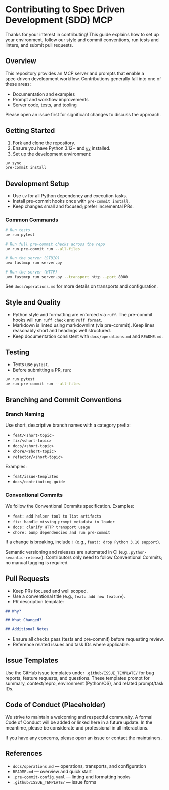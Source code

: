 # Contributing to Spec Driven Development (SDD) MCP

Thanks for your interest in contributing! This guide explains how to set up your environment, follow our style and commit conventions, run tests and linters, and submit pull requests.

## Overview

This repository provides an MCP server and prompts that enable a spec‑driven development workflow. Contributions generally fall into one of these areas:

- Documentation and examples
- Prompt and workflow improvements
- Server code, tests, and tooling

Please open an issue first for significant changes to discuss the approach.

## Getting Started

1. Fork and clone the repository.
2. Ensure you have Python 3.12+ and [`uv`](https://docs.astral.sh/uv/) installed.
3. Set up the development environment:

```bash
uv sync
pre-commit install
```

## Development Setup

- Use `uv` for all Python dependency and execution tasks.
- Install pre-commit hooks once with `pre-commit install`.
- Keep changes small and focused; prefer incremental PRs.

### Common Commands

```bash
# Run tests
uv run pytest

# Run full pre-commit checks across the repo
uv run pre-commit run --all-files

# Run the server (STDIO)
uvx fastmcp run server.py

# Run the server (HTTP)
uvx fastmcp run server.py --transport http --port 8000
```

See `docs/operations.md` for more details on transports and configuration.

## Style and Quality

- Python style and formatting are enforced via `ruff`. The pre-commit hooks will run `ruff check` and `ruff format`.
- Markdown is linted using markdownlint (via pre-commit). Keep lines reasonably short and headings well structured.
- Keep documentation consistent with `docs/operations.md` and `README.md`.

## Testing

- Tests use `pytest`.
- Before submitting a PR, run:

```bash
uv run pytest
uv run pre-commit run --all-files
```

## Branching and Commit Conventions

### Branch Naming

Use short, descriptive branch names with a category prefix:

- `feat/<short-topic>`
- `fix/<short-topic>`
- `docs/<short-topic>`
- `chore/<short-topic>`
- `refactor/<short-topic>`

Examples:

- `feat/issue-templates`
- `docs/contributing-guide`

### Conventional Commits

We follow the Conventional Commits specification. Examples:

- `feat: add helper tool to list artifacts`
- `fix: handle missing prompt metadata in loader`
- `docs: clarify HTTP transport usage`
- `chore: bump dependencies and run pre-commit`

If a change is breaking, include `!` (e.g., `feat!: drop Python 3.10 support`).

Semantic versioning and releases are automated in CI (e.g., `python-semantic-release`). Contributors only need to follow Conventional Commits; no manual tagging is required.

## Pull Requests

- Keep PRs focused and well scoped.
- Use a conventional title (e.g., `feat: add new feature`).
- PR description template:

```markdown
## Why?

## What Changed?

## Additional Notes
```

- Ensure all checks pass (tests and pre-commit) before requesting review.
- Reference related issues and task IDs where applicable.

## Issue Templates

Use the GitHub issue templates under `.github/ISSUE_TEMPLATE/` for bug reports, feature requests, and questions. These templates prompt for summary, context/repro, environment (Python/OS), and related prompt/task IDs.

## Code of Conduct (Placeholder)

We strive to maintain a welcoming and respectful community. A formal Code of Conduct will be added or linked here in a future update. In the meantime, please be considerate and professional in all interactions.

If you have any concerns, please open an issue or contact the maintainers.

## References

- `docs/operations.md` — operations, transports, and configuration
- `README.md` — overview and quick start
- `.pre-commit-config.yaml` — linting and formatting hooks
- `.github/ISSUE_TEMPLATE/` — issue forms
